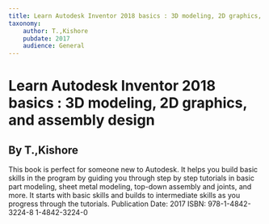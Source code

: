 ```yaml
---
title: Learn Autodesk Inventor 2018 basics : 3D modeling, 2D graphics, and assembly design
taxonomy:
	author: T.,Kishore
	pubdate: 2017
	audience: General
---
```

# Learn Autodesk Inventor 2018 basics : 3D modeling, 2D graphics, and assembly design
## By T.,Kishore

This book is perfect for someone new to Autodesk.  It helps you build basic skills in the program by guiding you through step by step tutorials in basic part modeling, sheet metal modeling, top-down assembly and joints, and more.  It starts with basic skills and builds to intermediate skills as you progress through the tutorials. 
Publication Date: 2017
ISBN: 978-1-4842-3224-8 1-4842-3224-0